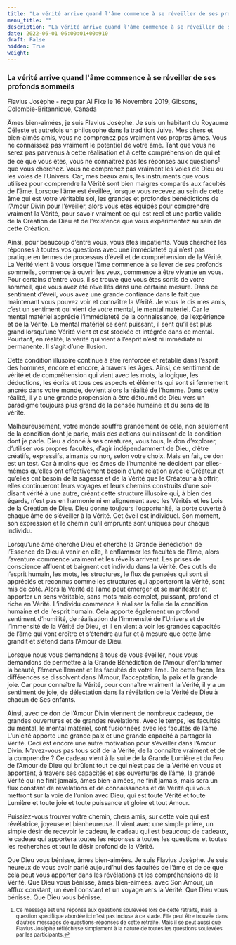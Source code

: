 ```yaml
---
title: "La vérité arrive quand l'âme commence à se réveiller de ses profonds sommeils"
menu_title: ""
description: "La vérité arrive quand l'âme commence à se réveiller de ses profonds sommeils"
date: 2022-06-01 06:00:01+00:910
draft: False
hidden: True
weight:
---
```

### La vérité arrive quand l'âme commence à se réveiller de ses profonds sommeils

Flavius Josèphe - reçu par Al Fike le 16 Novembre 2019, Gibsons, Colombie-Britannique, Canada

Âmes bien-aimées, je suis Flavius Josèphe. Je suis un habitant du Royaume Céleste et autrefois un philosophe dans la tradition Juive. Mes chers et bien-aimés amis, vous ne comprenez pas vraiment vos propres âmes. Vous ne connaissez pas vraiment le potentiel de votre âme. Tant que vous ne serez pas parvenus à cette réalisation et à cette compréhension de qui et de ce que vous êtes, vous ne connaîtrez pas les réponses aux questions<sup id=”a1”>[1](#f1)</sup> que vous cherchez. Vous ne comprenez pas vraiment les voies de Dieu ou les voies de l’Univers. Car, mes beaux amis, les instruments que vous utilisez pour comprendre la Vérité sont bien maigres comparés aux facultés de l’âme. Lorsque l’âme est éveillée, lorsque vous recevez au sein de cette âme qui est votre véritable soi, les grandes et profondes bénédictions de l’Amour Divin pour l’éveiller, alors vous êtes équipés pour comprendre vraiment la Vérité, pour savoir vraiment ce qui est réel et une partie valide de la Création de Dieu et de l’existence que vous expérimentez au sein de cette Création.

Ainsi, pour beaucoup d’entre vous, vous êtes impatients. Vous cherchez les réponses à toutes vos questions avec une immédiateté qui n’est pas pratique en termes de processus d’éveil et de compréhension de la Vérité. La Vérité vient à vous lorsque l’âme commence à se lever de ses profonds sommeils, commence à ouvrir les yeux, commence à être vivante en vous. Pour certains d’entre vous, il se trouve que vous êtes sortis de votre sommeil, que vous avez été réveillés dans une certaine mesure. Dans ce sentiment d’éveil, vous avez une grande confiance dans le fait que maintenant vous pouvez voir et connaître la Vérité. Je vous le dis mes amis, c’est un sentiment qui vient de votre mental, le mental matériel. Car le mental matériel apprécie l’immédiateté de la connaissance, de l’expérience et de la Vérité. Le mental matériel se sent puissant, il sent qu’il est plus grand lorsqu’une Vérité vient et est stockée et intégrée dans ce mental. Pourtant, en réalité, la vérité qui vient à l’esprit n’est ni immédiate ni permanente. Il s’agit d’une illusion.

Cette condition illusoire continue à être renforcée et rétablie dans l’esprit des hommes, encore et encore, à travers les âges. Ainsi, ce sentiment de vérité et de compréhension qui vient avec les mots, la logique, les déductions, les écrits et tous ces aspects et éléments qui sont si fermement ancrés dans votre monde, devient alors la réalité de l’homme. Dans cette réalité, il y a une grande propension à être détourné de Dieu vers un paradigme toujours plus grand de la pensée humaine et du sens de la vérité.

Malheureusement, votre monde souffre grandement de cela, non seulement de la condition dont je parle, mais des actions qui naissent de la condition dont je parle. Dieu a donné à ses créatures, vous tous, le don d’explorer, d’utiliser vos propres facultés, d’agir indépendamment de Dieu, d’être créatifs, expressifs, aimants ou non, selon votre choix. Mais en fait, ce don est un test. Car à moins que les âmes de l’humanité ne décident par elles-mêmes qu’elles ont effectivement besoin d’une relation avec le Créateur et qu’elles ont besoin de la sagesse et de la Vérité que le Créateur a à offrir, elles continueront leurs voyages et leurs chemins construits d’une soi-disant vérité à une autre, créant cette structure illusoire qui, à bien des égards, n’est pas en harmonie ni en alignement avec les Vérités et les Lois de la Création de Dieu. Dieu donne toujours l’opportunité, la porte ouverte à chaque âme de s’éveiller à la Vérité. Cet éveil est individuel. Son moment, son expression et le chemin qu’il emprunte sont uniques pour chaque individu.

Lorsqu’une âme cherche Dieu et cherche la Grande Bénédiction de l’Essence de Dieu à venir en elle, à enflammer les facultés de l’âme, alors l’aventure commence vraiment et les réveils arrivent. Les prises de conscience affluent et baignent cet individu dans la Vérité. Ces outils de l’esprit humain, les mots, les structures, le flux de pensées qui sont si appréciés et reconnus comme les structures qui apporteront la Vérité, sont mis de côté. Alors la Vérité de l’âme peut émerger et se manifester et apporter un sens véritable, sans mots mais complet, puissant, profond et riche en Vérité. L’individu commence à réaliser la folie de la condition humaine et de l’esprit humain. Cela apporte également un profond sentiment d’humilité, de réalisation de l’immensité de l’Univers et de l’immensité de la Vérité de Dieu, et il en vient à voir les grandes capacités de l’âme qui vont croître et s’étendre au fur et à mesure que cette âme grandit et s’étend dans l’Amour de Dieu.

Lorsque nous vous demandons à tous de vous éveiller, nous vous demandons de permettre à la Grande Bénédiction de l’Amour d’enflammer la beauté, l’émerveillement et les facultés de votre âme. De cette façon, les différences se dissolvent dans l’Amour, l’acceptation, la paix et la grande joie. Car pour connaître la Vérité, pour connaître vraiment la Vérité, il y a un sentiment de joie, de délectation dans la révélation de la Vérité de Dieu à chacun de Ses enfants.

Ainsi, avec ce don de l’Amour Divin viennent de nombreux cadeaux, de grandes ouvertures et de grandes révélations. Avec le temps, les facultés du mental, le mental matériel, sont fusionnées avec les facultés de l’âme. L’unicité apporte une grande paix et une grande capacité à partager la Vérité. Ceci est encore une autre motivation pour s’éveiller dans l’Amour Divin. N’avez-vous pas tous soif de la Vérité, de la connaître vraiment et de la comprendre ? Ce cadeau vient à la suite de la Grande Lumière et du Feu de l’Amour de Dieu qui brûlent tout ce qui n’est pas de la Vérité en vous et apportent, à travers ses capacités et ses ouvertures de l’âme, la grande Vérité qui ne finit jamais, âmes bien-aimées, ne finit jamais, mais sera un flux constant de révélations et de connaissances et de Vérité qui vous mettront sur la voie de l’union avec Dieu, qui est toute Vérité et toute Lumière et toute joie et toute puissance et gloire et tout Amour.

Puissiez-vous trouver votre chemin, chers amis, sur cette voie qui est révélatrice, joyeuse et bienheureuse. Il vient avec une simple prière, un simple désir de recevoir le cadeau, le cadeau qui est beaucoup de cadeaux, le cadeau qui apportera toutes les réponses à toutes les questions et toutes les recherches et tout le désir profond de la Vérité.

Que Dieu vous bénisse, âmes bien-aimées. Je suis Flavius Josèphe. Je suis heureux de vous avoir parlé aujourd’hui des facultés de l’âme et de ce que cela peut vous apporter dans les révélations et les compréhensions de la Vérité. Que Dieu vous bénisse, âmes bien-aimées, avec Son Amour, un afflux constant, un éveil constant et un voyage vers la Vérité. Que Dieu vous bénisse. Que Dieu vous bénisse.
<small>

1. <large id=”f1”> Ce message est une réponse aux questions soulevées lors de cette retraite, mais la question spécifique abordée ici n’est pas incluse à ce stade. Elle peut être trouvée dans d’autres messages de questions-réponses de cette retraite. Mais il se peut aussi que Flavius Josèphe réfléchisse simplement à la nature de toutes les questions soulevées par les participants.[↩](#a1)







